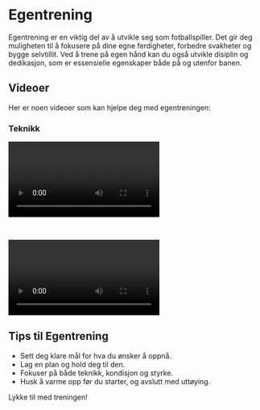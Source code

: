 # Egentrening

Egentrening er en viktig del av å utvikle seg som fotballspiller. Det gir deg muligheten til å fokusere på dine egne ferdigheter, forbedre svakheter og bygge selvtillit. Ved å trene på egen hånd kan du også utvikle disiplin og dedikasjon, som er essensielle egenskaper både på og utenfor banen.

## Videoer

Her er noen videoer som kan hjelpe deg med egentreningen:

### Teknikk

<video controls width="300">
   <source src="https://github.com/lewiuberg/muil-fotball/blob/master/docs/assets/videos/Teknikk/egentrening-1.mp4?raw=true" type="video/mp4">
  Din nettleser støtter dessverre ikke videoavspilling.
</video>

&nbsp;&nbsp;&nbsp;&nbsp;&nbsp;&nbsp;

<video controls width="300">
   <source src="https://github.com/lewiuberg/muil-fotball/blob/master/docs/assets/videos/Teknikk/egentrening-2.mp4?raw=true" type="video/mp4">
  Din nettleser støtter dessverre ikke videoavspilling.
</video>

## Tips til Egentrening

- Sett deg klare mål for hva du ønsker å oppnå.
- Lag en plan og hold deg til den.
- Fokuser på både teknikk, kondisjon og styrke.
- Husk å varme opp før du starter, og avslutt med uttøying.

Lykke til med treningen!
